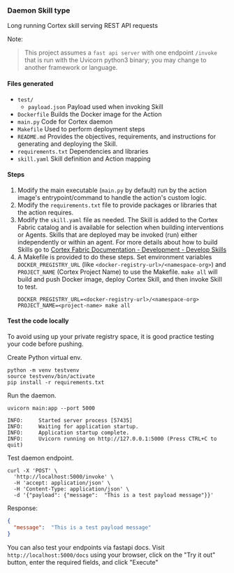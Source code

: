 ### Daemon Skill type

Long running Cortex skill serving REST API requests

Note:
> This project assumes a `fast api server` with one endpoint `/invoke` that is run with the Uvicorn python3 binary; you may change to another framework or language.


#### Files generated
* `test/`
  * `payload.json` Payload used when invoking Skill
* `Dockerfile` Builds the Docker image for the Action
* `main.py` Code for Cortex daemon
* `Makefile` Used to perform deployment steps
* `README.md` Provides the objectives, requirements, and instructions for generating and deploying the Skill.
* `requirements.txt` Dependencies and libraries
* `skill.yaml` Skill definition and Action mapping

#### Steps

1. Modify the main executable (`main.py` by default) run by the action image's entrypoint/command to handle the action's custom logic.
2. Modify the `requirements.txt` file to provide packages or libraries that the action requires.
3. Modify the `skill.yaml` file as needed. The Skill is added to the Cortex Fabric catalog and is available for selection when building interventions or Agents. Skills that are deployed may be invoked (run) either independently or within an agent. For more details about how to build Skills go to [Cortex Fabric Documentation - Development - Develop Skills](https://cognitivescale.github.io/cortex-fabric/docs/build-skills/define-skills)
4. A Makefile is provided to do these steps. Set environment variables `DOCKER_PREGISTRY_URL` (like `<docker-registry-url>/<namespace-org>`) and `PROJECT_NAME` (Cortex Project Name) to use the Makefile.
   `make all` will build and push Docker image, deploy Cortex Skill, and then invoke Skill to test.
   ```text
   DOCKER_PREGISTRY_URL=<docker-registry-url>/<namespace-org> PROJECT_NAME=<project-name> make all
   ```

#### Test the code locally

To avoid using up your private registry space, it is good practice testing your code before pushing.

Create Python virtual env.
```shell
python -m venv testvenv
source testvenv/bin/activate
pip install -r requirements.txt
```

Run the daemon.
```shell
uvicorn main:app --port 5000

INFO:     Started server process [57435]
INFO:     Waiting for application startup.
INFO:     Application startup complete.
INFO:     Uvicorn running on http://127.0.0.1:5000 (Press CTRL+C to quit)
```

Test daemon endpoint.
```shell
curl -X 'POST' \
  'http://localhost:5000/invoke' \
  -H 'accept: application/json' \
  -H 'Content-Type: application/json' \
  -d '{"payload": {"message":  "This is a test payload message"}}'
````

Response:
```json
{
  "message":  "This is a test payload message"
}
```

You can also test your endpoints via fastapi docs. Visit `http://localhost:5000/docs` using your browser, click on the "Try it out" button, enter the required fields, and click "Execute"
